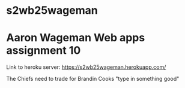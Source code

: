 # s2wb25wageman

# Aaron Wageman Web apps assignment 10

Link to heroku server: https://s2wb25wageman.herokuapp.com/

The Chiefs need to trade for Brandin Cooks
"type in something good"
